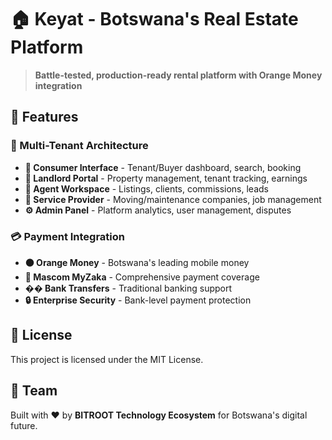 ﻿# 🏠 Keyat - Botswana's Real Estate Platform

> **Battle-tested, production-ready rental platform with Orange Money integration**

## 🚀 Features

### 🎯 Multi-Tenant Architecture
- **👥 Consumer Interface** - Tenant/Buyer dashboard, search, booking
- **🏢 Landlord Portal** - Property management, tenant tracking, earnings
- **🤝 Agent Workspace** - Listings, clients, commissions, leads  
- **🔧 Service Provider** - Moving/maintenance companies, job management
- **⚙️ Admin Panel** - Platform analytics, user management, disputes

### 💳 Payment Integration
- **🟠 Orange Money** - Botswana's leading mobile money
- **📱 Mascom MyZaka** - Comprehensive payment coverage
- **�� Bank Transfers** - Traditional banking support
- **🔒 Enterprise Security** - Bank-level payment protection

## 📄 License

This project is licensed under the MIT License.

## 👥 Team

Built with ❤️ by **BITROOT Technology Ecosystem** for Botswana's digital future.
